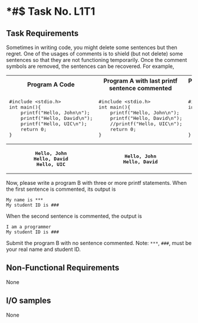 # *#$ Task No. L1T1

## Task Requirements
Sometimes in writing code, you might delete some sentences but then regret. One of the usages of comments is to shield (but not delete) some sentences so that they are not functioning temporarily. Once the comment symbols are removed, the sentences can be recovered. For example, 


<table>
<tr>
    <th>Program A Code</th>
    <th>Program A with last printf sentence commented</th>
    <th>Program A with first sentence commented</th>
</tr>

<tr>
<td><pre>
#include &lt;stdio.h&gt;
int main(){
    printf("Hello, John\n");
    printf("Hello, David\n");
    printf("Hello, UIC\n");
    return 0;
}
</pre></td>
<td><pre>
#include &lt;stdio.h&gt;
int main(){
    printf("Hello, John\n");
    printf("Hello, David\n");
    //printf("Hello, UIC\n");
    return 0;
}
</pre></td>
<td><pre>
#include &lt;stdio.h&gt;
int main(){
    //printf("Hello, John\n");
    printf("Hello, David\n");
    printf("Hello, UIC\n");
    return 0;
}
</pre></td>
</tr>
<tr>
<th><pre>
Hello, John
Hello, David
Hello, UIC
</pre></th>
<th><pre>
Hello, John
Hello, David
</pre></th>
<th><pre>
Hello, David
Hello, UIC
</pre></th>
</tr>
</table>

Now, please write a program B with three or more printf statements. When the first sentence is commented, its output is 

```
My name is ***
My student ID is ###
```

When the second sentence is commented, the output is

```
I am a programmer
My student ID is ###
```

Submit the program B with no sentence commented.
Note: `***`, `###`, must be your real name and student ID.

## Non-Functional Requirements

None

## I/O samples

None
